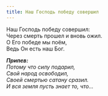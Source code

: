 ```yaml
---
title: Наш Господь победу совершил
---
```


Наш Господь победу совершил:  
Через смерть прошел и вновь ожил.  
О Его победе мы поём,   
Ведь Он есть наш Бог. 

*__Припев:__  
Потому что силу подарил,  
Свой народ освободил,  
Своей смертью сатану сразил.  
И вся земля пусть знает то, что…*
